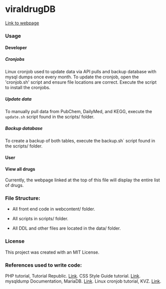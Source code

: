 # viraldrugDB

[Link to webpage](http://odin.unomaha.edu/~edoerr/viraldrugDB.html)

### Usage

#### Developer
##### Cronjobs
Linux cronjob used to update data via API pulls and backup database with mysql dumps once every month.
To update the cronjob, open the 'cronjob.sh' script and ensure file locations are correct.
Execute the script to install the cronjobs.

##### Update data
To manually pull data from PubChem, DailyMed, and KEGG, execute the `update.sh` script found in the scripts/ folder.

##### Backup database
To create a backup of both tables, execute the backup.sh` script found in the scripts/ folder. 

#### User
#### View all drugs
Currently, the webpage linked at the top of this file will display the entire list of drugs.


### File Structure:
- All front end code in webcontent/ folder.

- All scripts in scripts/ folder.

- All DDL and other files are located in the data/ folder.

### License
This project was created with an MIT License.


###  References used to write code:
PHP tutorial, Tutorial Republic. [Link](tutorialrepublic.com/php-tutorial/).
CSS Style Guide tutorial. [Link](https://www.w3schools.com/html/html_css.asp).
mysqldump Documentation, MariaDB. [Link](https://mariadb.com/kb/en/mysqldump/).
Linux cronjob tutorial, KVZ. [Link](https://kvz.io/schedule-tasks-on-linux-using-crontab.html).
